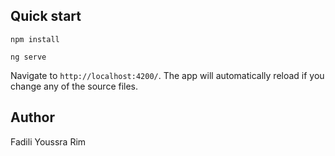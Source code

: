 
## Quick start

```
npm install 

ng serve
```

Navigate to `http://localhost:4200/`. The app will automatically reload if you change any of the source files.

## Author
Fadili Youssra Rim

